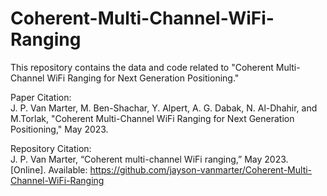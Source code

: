 # Coherent-Multi-Channel-WiFi-Ranging

This repository contains the data and code related to "Coherent Multi-Channel WiFi Ranging for Next Generation Positioning."

Paper Citation:  
J. P. Van Marter, M. Ben-Shachar, Y. Alpert, A. G. Dabak, N. Al-Dhahir, and M.Torlak, "Coherent Multi-Channel WiFi Ranging for Next Generation Positioning," May 2023.

Repository Citation:  
J. P. Van Marter, “Coherent multi-channel WiFi ranging,” May 2023. [Online]. Available: https://github.com/jayson-vanmarter/Coherent-Multi-Channel-WiFi-Ranging
